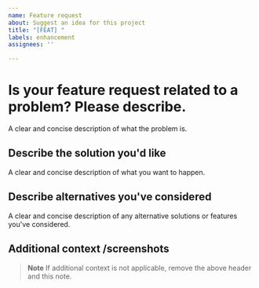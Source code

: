 ```yaml
---
name: Feature request
about: Suggest an idea for this project
title: "[FEAT] "
labels: enhancement
assignees: ''

---
```


# Is your feature request related to a problem? Please describe.

A clear and concise description of what the problem is.

## Describe the solution you'd like

A clear and concise description of what you want to happen.

## Describe alternatives you've considered

A clear and concise description of any alternative solutions or features you've considered.

## Additional context /screenshots

> **Note** If additional context is not applicable, remove the above header and this note.
